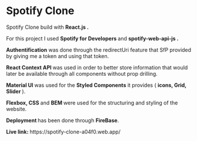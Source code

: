 # Spotify Clone
<p> Spotify Clone build with <strong> React.js .</strong> </p>
<p> For this project I used <strong>Spotify for Developers </strong> and <strong>spotify-web-api-js . </strong></p>
<p> <strong>Authentification</strong> was done through the redirectUri feature that SfP provided by giving me a token and using that token. </p>
<p> <strong> React Context API </strong> was used in order to better store information that would later be available through all components without prop drilling.</p>
<p> <strong> Material UI </strong> was used for the <strong>Styled Components</strong> it provides ( <strong> icons, Grid, Slider </strong> ). </p>
<p> <strong> Flexbox, CSS </strong> and <strong> BEM </strong> were used for the structuring and styling of the website. </p>
<p> <strong> Deployment </strong> has been done through <strong>FireBase</strong>.</p>
<p> <strong> Live link: </strong> https://spotify-clone-a04f0.web.app/  
